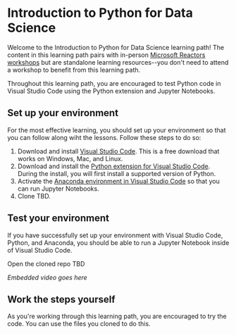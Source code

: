 # Introduction to Python for Data Science
Welcome to the Introduction to Python for Data Science learning path! The content in this learning path pairs with in-person [Microsoft Reactors workshops](https://developer.microsoft.com/en-us/reactor/) but are standalone learning resources--you don't need to attend a workshop to benefit from this learning path.

Throughout this learning path, you are encouraged to test Python code in Visual Studio Code using the Python extension and Jupyter Notebooks. 

## Set up your environment
For the most effective learning, you should set up your environment so that you can follow along wiht the lessons. Follow these steps to do so:

1. Download and install [Visual Studio Code](https://code.visualstudio.com/). This is a free download that works on Windows, Mac, and Linux. 
2. Download and install the [Python extension for Visual Studio Code](https://marketplace.visualstudio.com/items?itemName=ms-python.python). During the install, you will first install a supported version of Python.
3. Activate the [Anaconda environment in Visual Studio Code](https://code.visualstudio.com/docs/python/jupyter-support) so that you can run Jupyter Notebooks.
4. Clone TBD.

## Test your environment
If you have successfully set up your environment with Visual Studio Code, Python, and Anaconda, you should be able to run a Jupyter Notebook inside of Visual Studio Code.

Open the cloned repo TBD

*Embedded video goes here*

## Work the steps yourself
As you're working through this learning path, you are encouraged to try the code. You can use the files you cloned to do this.
